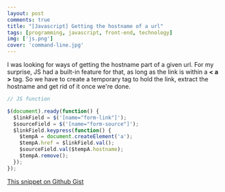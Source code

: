 ```yaml
---
layout: post
comments: true
title: "[Javascript] Getting the hostname of a url"
tags: [programming, javascript, front-end, technology]
img: ['js.png']
cover: 'command-line.jpg'
---
```


I was looking for ways of getting the hostname part of a given url. For my surprise, JS had a built-in feature for that, as long as the link is within a **< a >** tag. So we have to create a temporary tag to hold the link, extract the hostname and get rid of it once we're done.

```js
// JS function

$(document).ready(function() {
  $linkField = $('[name="form-link"]');
  $sourceField = $('[name="form-source"]');
  $linkField.keypress(function() {
    $tempA = document.createElement('a');
    $tempA.href = $linkField.val();
    $sourceField.val($tempA.hostname);
    $tempA.remove();
  });
});
```

[This snippet on Github Gist](https://gist.github.com/anazard/b3e70a21d58d7d48b04891fa5a4360f4)
